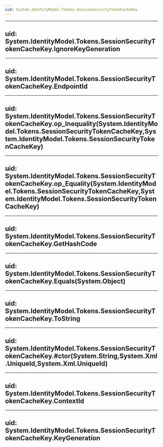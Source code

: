 ```yaml
---
uid: System.IdentityModel.Tokens.SessionSecurityTokenCacheKey
---
```


---
uid: System.IdentityModel.Tokens.SessionSecurityTokenCacheKey.IgnoreKeyGeneration
---

---
uid: System.IdentityModel.Tokens.SessionSecurityTokenCacheKey.EndpointId
---

---
uid: System.IdentityModel.Tokens.SessionSecurityTokenCacheKey.op_Inequality(System.IdentityModel.Tokens.SessionSecurityTokenCacheKey,System.IdentityModel.Tokens.SessionSecurityTokenCacheKey)
---

---
uid: System.IdentityModel.Tokens.SessionSecurityTokenCacheKey.op_Equality(System.IdentityModel.Tokens.SessionSecurityTokenCacheKey,System.IdentityModel.Tokens.SessionSecurityTokenCacheKey)
---

---
uid: System.IdentityModel.Tokens.SessionSecurityTokenCacheKey.GetHashCode
---

---
uid: System.IdentityModel.Tokens.SessionSecurityTokenCacheKey.Equals(System.Object)
---

---
uid: System.IdentityModel.Tokens.SessionSecurityTokenCacheKey.ToString
---

---
uid: System.IdentityModel.Tokens.SessionSecurityTokenCacheKey.#ctor(System.String,System.Xml.UniqueId,System.Xml.UniqueId)
---

---
uid: System.IdentityModel.Tokens.SessionSecurityTokenCacheKey.ContextId
---

---
uid: System.IdentityModel.Tokens.SessionSecurityTokenCacheKey.KeyGeneration
---

